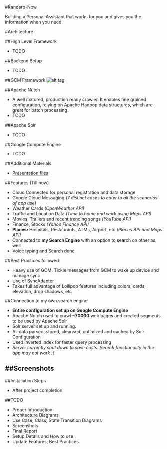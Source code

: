 #Kandarp-Now

Building a Personal Assistant that works for you and gives you the information when you need. 

#Architecture

##High Level Framework
- TODO

##Backend Setup
- TODO

##GCM Framework
![alt tag](https://raw.github.com/kandarpck/Kandarp-Now/master/assets/architecture.png)

##Apache Nutch
- A well matured, production ready crawler. It enables fine grained configuration, relying on Apache Hadoop data structures, which are great for batch processing.
- TODO

##Apache Solr
- TODO

##Google Compute Engine
- TODO

##Additional Materials
- [Presentation files](Kandarp-Now/master/assets/BE%20Project%20Presentation%20Feb-March%202015.pdf)


##Features (Till now)
- Cloud Connected for personal registration and data storage
- Google Cloud Messaging *(7 distinct cases to cater to all the scenarios of app use)*
- Weather Cards *(OpenWeather API)*
- Traffic and Location Data *(Time to home and work using Maps API)*
- Movies, Trailers and recent trending songs *(YouTube API)*
- Finance, Stocks *(Yahoo Finance API)*
- **Places:** Hospitals, Restaurants, ATMs, Airport, etc *(Places API and Maps API)*
- Connected to **my Search Engine** with an option to search on other as well
- Voice typing and Search done


##Best Practices followed
- Heavy use of GCM. Tickle messages from GCM to wake up device and manage sync
- Use of SyncAdapter
- Takes full advantage of Lollipop features including colors, cards, elevation, drop shadows, etc

##Connection to my own search engine
- **Entire configuration set up on Google Compute Engine**
- Apache Nutch used to crawl **~70000** web pages and created segments to be used by Apache Solr
- Solr server set up and running.
- All data parsed, stored, cleansed, optimized and cached by Solr Configuration
- Used inverted index for faster query processing
- *Server currently shut down to save costs. Search functionality in the app may not work :(*

##Screenshots
-

##Installation Steps
- After project completion


##TODO
- Proper Introduction
- Architecture Diagrams
- Use Case, Class, State Transition Diagrams
- Screenshots
- Final Report
- Setup Details and How to use
- Update Features, Best Practices
